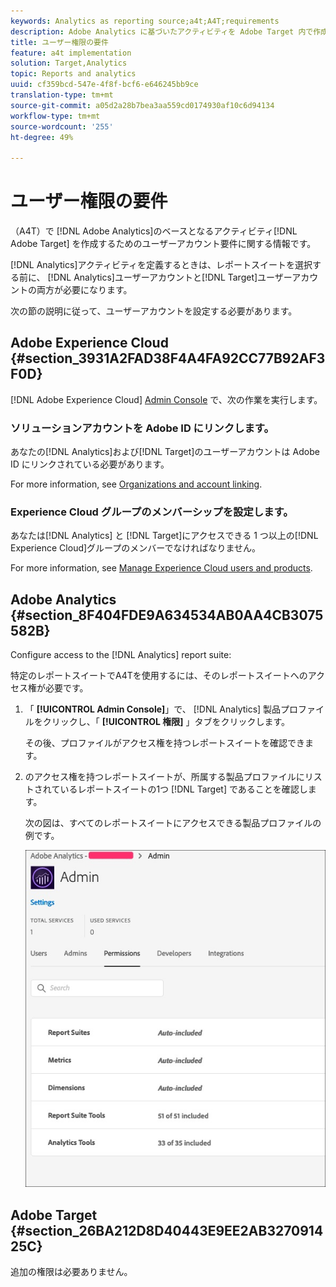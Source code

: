 ```yaml
---
keywords: Analytics as reporting source;a4t;A4T;requirements
description: Adobe Analytics に基づいたアクティビティを Adobe Target 内で作成する場合（A4T）のユーザーアカウントの要件です。
title: ユーザー権限の要件
feature: a4t implementation
solution: Target,Analytics
topic: Reports and analytics
uuid: cf359bcd-547e-4f8f-bcf6-e646245bb9ce
translation-type: tm+mt
source-git-commit: a05d2a28b7bea3aa559cd0174930af10c6d94134
workflow-type: tm+mt
source-wordcount: '255'
ht-degree: 49%

---
```



# ユーザー権限の要件

（A4T）で [!DNL Adobe Analytics]のベースとなるアクティビティ[!DNL Adobe Target] を作成するためのユーザーアカウント要件に関する情報です。

[!DNL Analytics]アクティビティを定義するときは、レポートスイートを選択する前に、 [!DNL Analytics]ユーザーアカウントと[!DNL Target]ユーザーアカウントの両方が必要になります。

次の節の説明に従って、ユーザーアカウントを設定する必要があります。

## Adobe Experience Cloud {#section_3931A2FAD38F4A4FA92CC77B92AF3F0D}

[!DNL Adobe Experience Cloud] [Admin Console](https://adminconsole.adobe.com) で、次の作業を実行します。

### ソリューションアカウントを Adobe ID にリンクします。

あなたの[!DNL Analytics]および[!DNL Target]のユーザーアカウントは Adobe ID にリンクされている必要があります。

For more information, see [Organizations and account linking](https://docs.adobe.com/help/en/core-services/interface/manage-users-and-products/organizations.html).

### Experience Cloud グループのメンバーシップを設定します。

あなたは[!DNL Analytics] と [!DNL Target]にアクセスできる 1 つ以上の[!DNL Experience Cloud]グループのメンバーでなければなりません。

For more information, see [Manage Experience Cloud users and products](https://experienceleague.adobe.com/docs/core-services/interface/manage-users-and-products/admin-getting-started.html).

## Adobe Analytics {#section_8F404FDE9A634534AB0AA4CB3075582B}

Configure access to the [!DNL Analytics] report suite:

特定のレポートスイートでA4Tを使用するには、そのレポートスイートへのアクセス権が必要です。

1. 「 **[!UICONTROL Admin Console]**」で、 [!DNL Analytics] 製品プロファイルをクリックし、「 **[!UICONTROL 権限]** 」タブをクリックします。

   その後、プロファイルがアクセス権を持つレポートスイートを確認できます。

1. のアクセス権を持つレポートスイートが、所属する製品プロファイルにリストされているレポートスイートの1つ [!DNL Target] であることを確認します。

   次の図は、すべてのレポートスイートにアクセスできる製品プロファイルの例です。

   ![「Admin Console権限」タブ](/help/c-integrating-target-with-mac/a4t/assets/permissions-tab.png)

## Adobe Target {#section_26BA212D8D40443E9EE2AB327091425C}

追加の権限は必要ありません。
